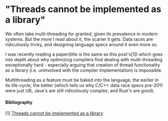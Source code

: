 # "Threads cannot be implemented as a library"

We often take multi-threading for granted, given its prevalence in modern systems. But the more I read about
it, the scarier it gets. Data races are ridiculously tricky, and designing language specs around it even more
so.

I was recently reading a paper(title is the same as this post's[1]) which goes into
depth about why optimizing compilers find dealing with multi-threading exceptionally hard - especially arguing
that creation of thread functionality as a library (i.e. uninvolved with the compiler implementation) is
impossible.  

Multithreading as a feature must be baked into the language, the earlier in its life-cycle, the better (which
tells us why C/C++ data race specs pre-2011 were just UB, Java's are still ridiculously complex,
and Rust's are good).


#### Bibliography

[1] [Threads cannot be implemented as a library](https://dl.acm.org/doi/10.1145/1065010.1065042)
